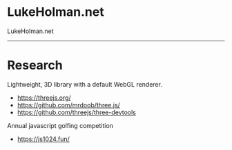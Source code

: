 # LukeHolman.net
LukeHolman.net


---
# Research

Lightweight, 3D library with a default WebGL renderer.
- https://threejs.org/
- https://github.com/mrdoob/three.js/
- https://github.com/threejs/three-devtools

Annual javascript golfing competition
- https://js1024.fun/
